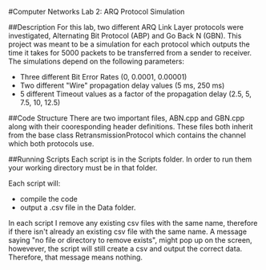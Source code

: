 #Computer Networks Lab 2: ARQ Protocol Simulation

##Description
For this lab, two different ARQ Link Layer protocols were investigated, Alternating Bit Protocol (ABP) and Go Back N (GBN). This project was meant to be a simulation for each protocol which outputs the time it takes for 5000 packets to be transferred from a sender to receiver.  The simulations depend on the following parameters:
* Three different Bit Error Rates (0, 0.0001, 0.00001)
* Two different "Wire" propagation delay values (5 ms, 250 ms)
* 5 different Timeout values as a factor of the propagation delay (2.5, 5, 7.5, 10, 12.5)

##Code Structure
There are two important files, ABN.cpp and GBN.cpp along with their cooresponding header definitions. These files both inherit from the base class RetransmissionProtocol which contains the channel which both protocols use. 

##Running Scripts
Each script is in the Scripts folder.  In order to run them your working directory must be in that folder. 

Each script will:
* compile the code 
* output a .csv file in the Data folder.

In each script I remove any existing csv files with the same name, therefore if there isn't already an existing csv file with the same name. A message saying "no file or directory to remove exists", might pop up on the screen, howevever, the script will still create a csv and output the correct data. Therefore, that message means nothing.

